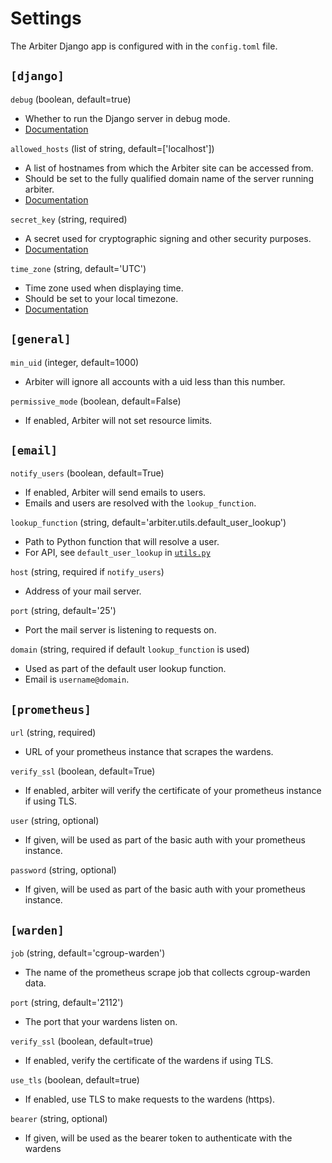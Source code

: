 # Settings
The Arbiter Django app is configured with in the `config.toml` file.  
## `[django]`
`debug` (boolean, default=true)
- Whether to run the Django server in debug mode.
- [Documentation](https://docs.djangoproject.com/en/5.1/ref/settings/#debug)

`allowed_hosts` (list of string, default=['localhost'])
- A list of hostnames from which the Arbiter site can be accessed from.
- Should be set to the fully qualified domain name of the server running arbiter. 
- [Documentation](https://docs.djangoproject.com/en/5.1/ref/settings/#allowed-hosts)

`secret_key` (string, required)
- A secret used for cryptographic signing and other security purposes.
- [Documentation](https://docs.djangoproject.com/en/5.1/ref/settings/#secret-key)

`time_zone` (string, default='UTC')  
- Time zone used when displaying time.
- Should be set to your local timezone.
- [Documentation](https://docs.djangoproject.com/en/5.1/ref/settings/#time-zone)

## `[general]`
`min_uid` (integer, default=1000)  
- Arbiter will ignore all accounts with a uid less than this number.

`permissive_mode` (boolean, default=False)
- If enabled, Arbiter will not set resource limits.

## `[email]`

`notify_users` (boolean, default=True)
- If enabled, Arbiter will send emails to users.
- Emails and users are resolved with the `lookup_function`. 

`lookup_function` (string, default='arbiter.utils.default_user_lookup')
- Path to Python function that will resolve a user. 
- For API, see `default_user_lookup` in [`utils.py`](../arbiter/utils.py)

`host` (string, required if `notify_users`)  
- Address of your mail server.

`port` (string, default='25')  
- Port the mail server is listening to requests on.

`domain` (string, required if default `lookup_function` is used)
- Used as part of the default user lookup function. 
- Email is `username@domain`. 

## `[prometheus]`
`url` (string, required)
- URL of your prometheus instance that scrapes the wardens.

`verify_ssl` (boolean, default=True)
- If enabled, arbiter will verify the certificate of your prometheus instance if using TLS.

`user` (string, optional)
- If given, will be used as part of the basic auth with your prometheus instance.

`password` (string, optional)
- If given, will be used as part of the basic auth with your prometheus instance.

## `[warden]`
`job` (string, default='cgroup-warden')
- The name of the prometheus scrape job that collects cgroup-warden data.

`port` (string, default='2112')
- The port that your wardens listen on. 

`verify_ssl` (boolean, default=true)
- If enabled, verify the certificate of the wardens if using TLS.

`use_tls` (boolean, default=true)
- If enabled, use TLS to make requests to the wardens (https).

`bearer` (string, optional)
- If given, will be used as the bearer token to authenticate with the wardens